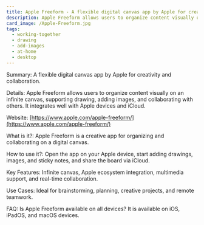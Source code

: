 ```yaml
---
title: Apple Freeform - A flexible digital canvas app by Apple for creativity and collaboration.
description: Apple Freeform allows users to organize content visually on an infinite canvas, supporting drawing, adding images, and collaborating with others. It integrates well with Apple devices and iCloud.
card_image: /Apple-Freeform.jpg
tags:
  - working-together
  - drawing
  - add-images
  - at-home
  - desktop
---
```


Summary: A flexible digital canvas app by Apple for creativity and collaboration.

Details: Apple Freeform allows users to organize content visually on an infinite canvas, supporting drawing, adding images, and collaborating with others. It integrates well with Apple devices and iCloud.

Website: [https://www.apple.com/apple-freeform/](https://www.apple.com/apple-freeform/)

What is it?: Apple Freeform is a creative app for organizing and collaborating on a digital canvas.

How to use it?: Open the app on your Apple device, start adding drawings, images, and sticky notes, and share the board via iCloud.

Key Features: Infinite canvas, Apple ecosystem integration, multimedia support, and real-time collaboration.

Use Cases: Ideal for brainstorming, planning, creative projects, and remote teamwork.

FAQ: Is Apple Freeform available on all devices? It is available on iOS, iPadOS, and macOS devices.
